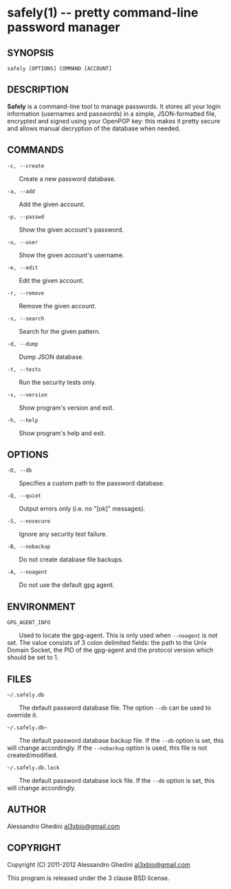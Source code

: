 safely(1) -- pretty command-line password manager
=================================================

## SYNOPSIS

`safely [OPTIONS] COMMAND [ACCOUNT]`

## DESCRIPTION

**Safely** is a command-line tool to manage passwords. It stores all your login
information (usernames and passwords) in a simple, JSON-formatted file, encrypted
and signed using your OpenPGP key: this makes it pretty secure and allows manual
decryption of the database when needed.

## COMMANDS ##

`-c, --create`

&nbsp;&nbsp;&nbsp;&nbsp;&nbsp;&nbsp;
Create a new password database.

`-a, --add`

&nbsp;&nbsp;&nbsp;&nbsp;&nbsp;&nbsp;
Add the given account.

`-p, --passwd`

&nbsp;&nbsp;&nbsp;&nbsp;&nbsp;&nbsp;
Show the given account's password.

`-u, --user`

&nbsp;&nbsp;&nbsp;&nbsp;&nbsp;&nbsp;
Show the given account's username.

`-e, --edit`

&nbsp;&nbsp;&nbsp;&nbsp;&nbsp;&nbsp;
Edit the given account.

`-r, --remove`

&nbsp;&nbsp;&nbsp;&nbsp;&nbsp;&nbsp;
Remove the given account.

`-s, --search`

&nbsp;&nbsp;&nbsp;&nbsp;&nbsp;&nbsp;
Search for the given pattern.

`-d, --dump`

&nbsp;&nbsp;&nbsp;&nbsp;&nbsp;&nbsp;
Dump JSON database.

`-t, --tests`

&nbsp;&nbsp;&nbsp;&nbsp;&nbsp;&nbsp;
Run the security tests only.

`-v, --version`

&nbsp;&nbsp;&nbsp;&nbsp;&nbsp;&nbsp;
Show program's version and exit.

`-h, --help`

&nbsp;&nbsp;&nbsp;&nbsp;&nbsp;&nbsp;
Show program's help and exit.

## OPTIONS ##

`-D, --db`

&nbsp;&nbsp;&nbsp;&nbsp;&nbsp;&nbsp;
Specifies a custom path to the password database.

`-Q, --quiet`

&nbsp;&nbsp;&nbsp;&nbsp;&nbsp;&nbsp;
Output errors only (i.e. no "[ok]" messages).

`-S, --nosecure`

&nbsp;&nbsp;&nbsp;&nbsp;&nbsp;&nbsp;
Ignore any security test failure.

`-B, --nobackup`

&nbsp;&nbsp;&nbsp;&nbsp;&nbsp;&nbsp;
Do not create database file backups.

`-A, --noagent`

&nbsp;&nbsp;&nbsp;&nbsp;&nbsp;&nbsp;
Do not use the default gpg agent.

## ENVIRONMENT ##

`GPG_AGENT_INFO`

&nbsp;&nbsp;&nbsp;&nbsp;&nbsp;&nbsp;
Used to locate the gpg-agent. This is only used when `--noagent` is not set. The
value consists of 3 colon delimited fields: the path to the Unix Domain Socket,
the PID of the gpg-agent and the protocol version which should be set to 1.

## FILES ##

`~/.safely.db`

&nbsp;&nbsp;&nbsp;&nbsp;&nbsp;&nbsp;
The default password database file. The option `--db` can be used to override it.

`~/.safely.db~`

&nbsp;&nbsp;&nbsp;&nbsp;&nbsp;&nbsp;
The default password database backup file. If the `--db` option is set, this
will change accordingly. If the `--nobackup` option is used, this file is not
created/modified.

`~/.safely.db.lock`

&nbsp;&nbsp;&nbsp;&nbsp;&nbsp;&nbsp;
The default password database lock file. If the `--db` option is set, this
will change accordingly.

## AUTHOR ##

Alessandro Ghedini <al3xbio@gmail.com>

## COPYRIGHT ##

Copyright (C) 2011-2012 Alessandro Ghedini <al3xbio@gmail.com>

This program is released under the 3 clause BSD license.
